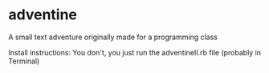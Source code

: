 adventine
=========

A small text adventure originally made for a programming class


Install instructions:
You don't, you just run the adventineII.rb file (probably in Terminal)



